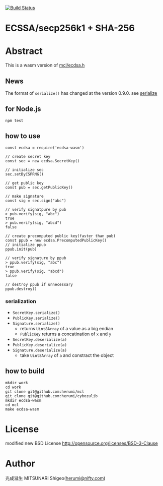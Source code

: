 [![Build Status](https://github.com/herumi/ecdsa-wasm/actions/workflows/main.yml/badge.svg)](https://github.com/herumi/ecdsa-wasm/actions/workflows/main.yml)

# ECSSA/secp256k1 + SHA-256

# Abstract

This is a wasm version of [mcl/ecdsa.h](https://github.com/herumi/mcl/blob/master/include/mcl/ecdsa.h)

## News
The format of `serialize()` has changed at the version 0.9.0.
see [serialize](#serialization)

## for Node.js
```
npm test
```

## how to use
```
const ecdsa = require('ecdsa-wasm')

// create secret key
const sec = new ecdsa.SecretKey()

// initialize sec
sec.setByCSPRNG()

// get public key
const pub = sec.getPublicKey()

// make signature
const sig = sec.sign("abc")

// verify signatpure by pub
> pub.verify(sig, "abc")
true
> pub.verify(sig, "abcd")
false

// create precomputed public key(faster than pub)
const ppub = new ecdsa.PrecomputedPublicKey()
// initialize ppub
ppub.init(pub)

// verify signature by ppub
> ppub.verify(sig, "abc")
true
> ppub.verify(sig, "abcd")
false

// destroy ppub if unnecessary
ppub.destroy()
```

### serialization
- `SecretKey.serialize()`
- `PublicKey.serialize()`
- `Signature.serialize()`
  - returns `Uint8Array` of a value as a big endian
  - `PublicKey` returns a concatination of `x` and `y`
- `SecretKey.deserialize(a)`
- `PublicKey.deserialize(a)`
- `Signature.deserialize(a)`
  - take `Uint8Array` of `a` and constract the object

## how to build

```
mkdir work
cd work
git clone git@github.com:herumi/mcl
git clone git@github.com:herumi/cybozulib
mkdir ecdsa-wasm
cd mcl
make ecdsa-wasm
```

# License

modified new BSD License
http://opensource.org/licenses/BSD-3-Clause

# Author

光成滋生 MITSUNARI Shigeo(herumi@nifty.com)
